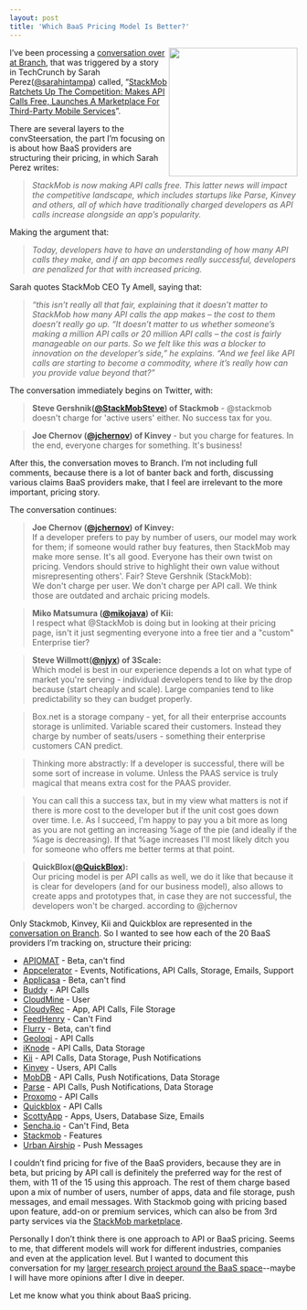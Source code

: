 ```yaml
---
layout: post
title: 'Which BaaS Pricing Model Is Better?'
---
```

<p><img src="https://s3.amazonaws.com/kinlane-productions/api-evangelist/trends/baas-trends.png" alt="" width="225" align="right" /></p>
<p>I&rsquo;ve been processing a <a href="http://branch.com/b/apicalls-successtax">conversation over at Branch</a>, that was triggered by a story in TechCrunch by Sarah Perez(<a href="https://twitter.com/sarahintampa">@sarahintampa</a>) called, &ldquo;<a href="http://techcrunch.com/2012/11/13/stackmob-ratchets-up-the-competition-makes-api-calls-free-launches-a-marketplace-for-third-party-mobile-services/">StackMob Ratchets Up The Competition: Makes API Calls Free, Launches A Marketplace For Third-Party Mobile Services</a>&rdquo;.</p>
<p>There are several layers to the convSteersation, the part I&rsquo;m focusing on is about how BaaS providers are structuring their pricing, in which Sarah Perez writes:</p>
<blockquote><em>StackMob is now making API calls free. This latter news will impact the competitive landscape, which includes startups like Parse, Kinvey and others, all of which have traditionally charged developers as API calls increase alongside an app&rsquo;s popularity.</em></blockquote>
<p>Making the argument that:</p>
<blockquote><em>Today, developers have to have an understanding of how many API calls they make, and if an app becomes really successful, developers are penalized for that with increased pricing.</em></blockquote>
<p>Sarah quotes StackMob CEO Ty Amell, saying that:</p>
<blockquote><em>&ldquo;this isn&rsquo;t really all that fair, explaining that it doesn&rsquo;t matter to StackMob how many API calls the app makes &ndash; the cost to them doesn&rsquo;t really go up. &ldquo;It doesn&rsquo;t matter to us whether someone&rsquo;s making a million API calls or 20 million API calls &ndash; the cost is fairly manageable on our parts. So we felt like this was a blocker to innovation on the developer&rsquo;s side,&rdquo; he explains. &ldquo;And we feel like API calls are starting to become a commodity, where it&rsquo;s really how can you provide value beyond that?&rdquo;</em></blockquote>
<p>The conversation immediately begins on Twitter, with:</p>
<blockquote><strong>Steve <span>Gershnik</span>(<a href="https://twitter.com/StackMobSteve">@StackMobSteve</a>) of Stackmob</strong> - @stackmob doesn't charge for 'active users' either. No success tax for you.</blockquote>
<blockquote><strong>Joe Chernov (<a href="https://twitter.com/jchernov">@jchernov</a>) of Kinvey </strong>- but you charge for features. In the end, everyone charges for something. It's business!</blockquote>
<p>After this, the conversation moves to Branch.  I&rsquo;m not including full comments, because there is a lot of banter back and forth, discussing various claims BaaS providers make, that I feel are irrelevant to the more important, pricing story.</p>
<p>The conversation continues:</p>
<blockquote><strong><strong>Joe Chernov (<a href="https://twitter.com/jchernov">@jchernov</a>)&nbsp;of Kinvey</strong>:</strong><br /> If a developer prefers to pay by number of users, our model may work for them; if someone would rather buy features, then StackMob may make more sense. It's all good. Everyone has their own twist on pricing. Vendors should strive to highlight their own value without misrepresenting others'. Fair?  Steve Gershnik (StackMob):<br /> We don't charge per user. We don't charge per API call. We think those are outdated and archaic pricing models.</blockquote>
<blockquote><strong>Miko Matsumura (<a href="https://twitter.com/mikojava">@mikojava</a>) of Kii:</strong><br /> I respect what @StackMob is doing but in looking at their pricing page, isn't it just segmenting everyone into a free tier and a "custom" Enterprise tier?</blockquote>
<blockquote><strong>Steve Willmott(<a href="https://twitter.com/njyx">@njyx</a>)&nbsp;of 3Scale:</strong><br /> Which model is best in our experience depends a lot on what type of market you're serving - individual developers tend to like by the drop because (start cheaply and scale). Large companies tend to like predictability so they can budget properly.</blockquote>
<blockquote>Box.net is a storage company - yet, for all their enterprise accounts storage is unlimited. Variable scared their customers. Instead they charge by number of seats/users - something their enterprise customers CAN predict.</blockquote>
<blockquote>Thinking more abstractly: If a developer is successful, there will be some sort of increase in volume. Unless the PAAS service is truly magical that means extra cost for the PAAS provider.</blockquote>
<blockquote>You can call this a success tax, but in my view what matters is not if there is more cost to the developer but if the unit cost goes down over time. I.e. As I succeed, I'm happy to pay you a bit more as long as you are not getting an increasing %age of the pie (and ideally if the %age is decreasing). If that %age increases I'll most likely ditch you for someone who offers me better terms at that point.</blockquote>
<blockquote><strong>QuickBlox(<a href="https://twitter.com/QuickBlox">@QuickBlox</a>): </strong><br /> Our pricing model is per API calls as well, we do it like that because it is clear for developers (and for our business model), also allows to create apps and prototypes that, in case they are not successful, the developers won't be charged. according to @jchernov</blockquote>
<p>Only Stackmob, Kinvey, Kii and Quickblox are represented in the <a href="http://branch.com/b/apicalls-successtax">conversation on Branch</a>.  So I wanted to see how each of the 20 BaaS providers I&rsquo;m tracking on, structure their pricing:</p>
<ul class="mainlist">
<li><a href="http://www.apiomat.com/" target="_blank">APIOMAT</a> - Beta, can't find</li>
<li><a href="http://www.appcelerator.com/plans-pricing/" target="_blank">Appcelerator</a> - Events, Notifications, API Calls, Storage, Emails, Support</li>
<li><a href="http://www.applicasa.com/" target="_blank">Applicasa</a> - Beta, can't find</li>
<li><a href="http://buddy.com/pricing/" target="_blank">Buddy</a> - API Calls</li>
<li><a href="https://cloudmine.me/pricing/signup" target="_blank">CloudMine</a> - User</li>
<li><a href="http://cloudyrec.com/welcome/pricing" target="_blank">CloudyRec</a> - App, API Calls, File Storage</li>
<li><a href="http://www.feedhenry.com/" target="_blank">FeedHenry</a> - Can't Find</li>
<li><a href="http://www.flurry.com/flurry-appCloud.html" target="_blank">Flurry</a> - Beta, can't find</li>
<li><a href="https://geoloqi.com/pricing" target="_blank">Geoloqi</a> - API Calls</li>
<li><a href="http://iknode.io/pricing/" target="_blank">iKnode</a> - API Calls, Data Storage</li>
<li><a href="http://www.kii.com/en/technology/Price" target="_blank">Kii</a> - API Calls, Data Storage, Push Notifications</li>
<li><a href="http://www.kinvey.com/pricing" target="_blank">Kinvey</a> - Users, API Calls</li>
<li><a href="https://www.mobdb.net/pricing" target="_blank">MobDB</a> - API Calls, Push Notifications, Data Storage</li>
<li><a href="https://parse.com/plans" target="_blank">Parse</a> - API Calls, Push Notifications, Data Storage</li>
<li><a href="http://www.proxomo.com/Pricing" target="_blank">Proxomo</a> - API Calls</li>
<li><a href="http://quickblox.com/pricing/" target="_blank">Quickblox</a> - API Calls</li>
<li><a href="http://scottyapp.com/pricing" target="_blank">ScottyApp</a> - Apps, Users, Database Size, Emails</li>
<li><a href="http://www.sencha.com/products/io/" target="_blank">Sencha.io</a> - Can't Find, Beta</li>
<li><a href="https://www.stackmob.com/pricing/" target="_blank">Stackmob</a> - Features</li>
<li><a href="https://go.urbanairship.com/accounts/register/" target="_blank">Urban Airship</a> - Push Messages</li>
</ul>
<p>I couldn&rsquo;t find pricing for five of the BaaS providers, because they are in beta, but pricing by API call is definitely the preferred way for the rest of them, with 11 of the 15 using this approach.  The rest of them charge based upon a mix of number of users, number of apps, data and file storage, push messages, and email messages.  With Stackmob going with pricing based upon feature, add-on or premium services, which can also be from 3rd party services via the <a href="https://marketplace.stackmob.com/">StackMob marketplace</a>.</p>
<p>Personally I don&rsquo;t think there is one approach to API or BaaS pricing.  Seems to me, that different models will work for different industries, companies and even at the application level.  But I wanted to document this conversation for my <a href="/trends/baas.php">larger research project around the BaaS space</a>--maybe I will have more opinions after I dive in deeper.</p>
<p>Let me know what you think about BaaS pricing.</p>